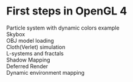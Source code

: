 # First steps in OpenGL 4
Particle system with dynamic colors example<br>
Skybox<br>
OBJ model loading<br>
Cloth(Verlet) simulation<br>
L-systems and fractals<br>
Shadow Mapping<br>
Deferred Render<br>
Dynamic environment mapping<br>
